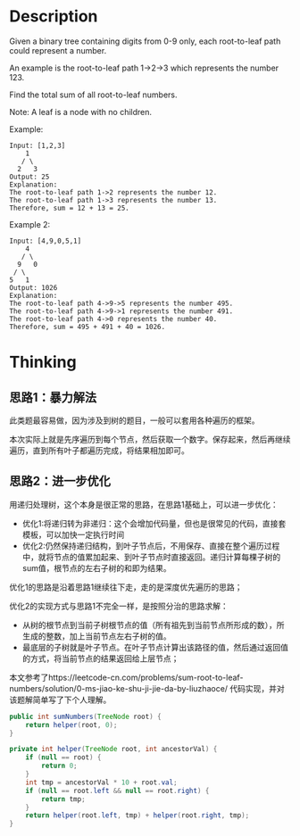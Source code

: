# Description  

Given a binary tree containing digits from 0-9 only, each root-to-leaf path could represent a number.

An example is the root-to-leaf path 1->2->3 which represents the number 123.

Find the total sum of all root-to-leaf numbers.

Note: A leaf is a node with no children.

Example:  

```
Input: [1,2,3]
    1
   / \
  2   3
Output: 25
Explanation:
The root-to-leaf path 1->2 represents the number 12.
The root-to-leaf path 1->3 represents the number 13.
Therefore, sum = 12 + 13 = 25.
```

Example 2:  
```
Input: [4,9,0,5,1]
    4
   / \
  9   0
 / \
5   1
Output: 1026
Explanation:
The root-to-leaf path 4->9->5 represents the number 495.
The root-to-leaf path 4->9->1 represents the number 491.
The root-to-leaf path 4->0 represents the number 40.
Therefore, sum = 495 + 491 + 40 = 1026.
```

# Thinking  

## 思路1：暴力解法  
此类题最容易做，因为涉及到树的题目，一般可以套用各种遍历的框架。

本次实际上就是先序遍历到每个节点，然后获取一个数字。保存起来，然后再继续遍历，直到所有叶子都遍历完成，将结果相加即可。

## 思路2：进一步优化  
用递归处理树，这个本身是很正常的思路，在思路1基础上，可以进一步优化：  
- 优化1:将递归转为非递归：这个会增加代码量，但也是很常见的代码，直接套模板，可以加快一定执行时间
- 优化2:仍然保持递归结构，到叶子节点后，不用保存、直接在整个遍历过程中，就将节点的值累加起来、到叶子节点时直接返回。递归计算每棵子树的sum值，根节点的左右子树的和即为结果。  

优化1的思路是沿着思路1继续往下走，走的是深度优先遍历的思路；

优化2的实现方式与思路1不完全一样，是按照分治的思路求解：
- 从树的根节点到当前子树根节点的值（所有祖先到当前节点所形成的数），所生成的整数，加上当前节点左右子树的值。
- 最底层的子树就是叶子节点。在叶子节点计算出该路径的值，然后通过返回值的方式，将当前节点的结果返回给上层节点；

本文参考了https://leetcode-cn.com/problems/sum-root-to-leaf-numbers/solution/0-ms-jiao-ke-shu-ji-jie-da-by-liuzhaoce/ 代码实现，并对该题解简单写了下个人理解。

```java
public int sumNumbers(TreeNode root) {
    return helper(root, 0);
}

private int helper(TreeNode root, int ancestorVal) {
    if (null == root) {
        return 0;
    }
    int tmp = ancestorVal * 10 + root.val;
    if (null == root.left && null == root.right) {
        return tmp;
    }
    return helper(root.left, tmp) + helper(root.right, tmp);
}
```
